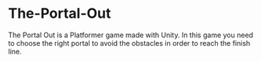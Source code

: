# The-Portal-Out
The Portal Out is a Platformer game made with Unity.
In this game you need to choose the right portal to avoid the obstacles in order to reach the finish line.
